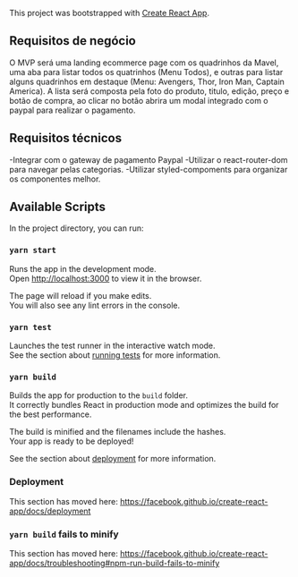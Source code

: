 This project was bootstrapped with [Create React App](https://github.com/facebook/create-react-app).

## Requisitos de negócio

O MVP será uma landing ecommerce page com os quadrinhos da Mavel, uma aba para listar todos os quatrinhos (Menu Todos), e outras para listar alguns quadrinhos em destaque (Menu: Avengers, Thor, Iron Man, Captain America). A lista será composta pela foto do produto, titulo, edição, preço e botão de compra, ao clicar no botão abrira um modal integrado com o paypal para realizar o pagamento.

## Requisitos técnicos

-Integrar com o gateway de pagamento Paypal
-Utilizar o react-router-dom para navegar pelas categorias.
-Utilizar styled-compoments para organizar os componentes melhor.

## Available Scripts

In the project directory, you can run:

### `yarn start`

Runs the app in the development mode.<br />
Open [http://localhost:3000](http://localhost:3000) to view it in the browser.

The page will reload if you make edits.<br />
You will also see any lint errors in the console.

### `yarn test`

Launches the test runner in the interactive watch mode.<br />
See the section about [running tests](https://facebook.github.io/create-react-app/docs/running-tests) for more information.

### `yarn build`

Builds the app for production to the `build` folder.<br />
It correctly bundles React in production mode and optimizes the build for the best performance.

The build is minified and the filenames include the hashes.<br />
Your app is ready to be deployed!

See the section about [deployment](https://facebook.github.io/create-react-app/docs/deployment) for more information.

### Deployment

This section has moved here: https://facebook.github.io/create-react-app/docs/deployment

### `yarn build` fails to minify

This section has moved here: https://facebook.github.io/create-react-app/docs/troubleshooting#npm-run-build-fails-to-minify

